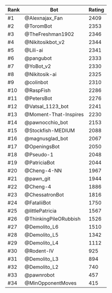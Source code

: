 Rank|Bot|Rating
---|---|---
#1|@Alexnajax_Fan|2409
#2|@ToromBot|2353
#3|@TheFreshman1902|2346
#4|@Nikitosikbot_v2|2344
#5|@Lili-ai|2341
#6|@pangubot|2333
#7|@YoBot_v2|2330
#8|@Nikitosik-ai|2325
#9|@colinbot|2310
#10|@RaspFish|2286
#11|@PetersBot|2276
#12|@Vatsal_1123_bot|2241
#13|@Moment-That-Inspires|2230
#14|@pawnocchio_bot|2153
#15|@Stockfish-MEDIUM|2088
#16|@magnusglad_bot|2067
#17|@OpeningsBot|2050
#18|@Pseudo-1|2048
#19|@PatriciaBot|2044
#20|@Cheng-4-NN|1967
#21|@pawn_git|1944
#22|@Cheng-4|1886
#23|@ChessatronBot|1816
#24|@FataliiBot|1750
#25|@littlePatricia|1567
#26|@ThinkingPileORubbish|1526
#27|@Demolito_L6|1510
#28|@Demolito_L5|1342
#29|@Demolito_L4|1112
#30|@Rodent-IV|925
#31|@Demolito_L3|894
#32|@Demolito_L2|740
#33|@pawnrobot|457
#34|@MinOpponentMoves|415
